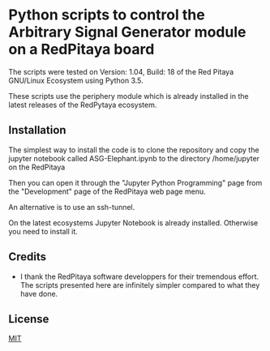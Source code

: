 # Python scripts to control the Arbitrary Signal Generator module on a RedPitaya board

The scripts were tested on Version: 1.04, Build: 18 of the Red Pitaya GNU/Linux Ecosystem using Python 3.5.

These scripts use the periphery module which is already installed in the latest releases of the RedPytaya ecosystem.  



## Installation

The simplest way to install the code is to clone the repository and copy the jupyter notebook called ASG-Elephant.ipynb to the directory /home/jupyter on the RedPitaya 

Then you can open it through the "Jupyter Python Programming" page from the "Development" page of the RedPitaya web page menu.

An alternative is to use an ssh-tunnel.

On the latest ecosystems Jupyter Notebook is already installed. Otherwise you need to install it.


## Credits

- I thank the RedPitaya software developpers for their tremendous effort. The scripts presented here are infinitely simpler compared to what they have done.

## License

[MIT](LICENSE)
